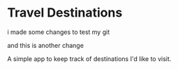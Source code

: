 # Travel Destinations

i made some changes to test my git

and this is another change

A simple app to keep track of destinations I'd like to visit.

